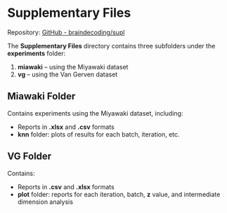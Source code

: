 # Supplementary Files  

Repository: [GitHub - braindecoding/supl](https://github.com/braindecoding/supl)  

The **Supplementary Files** directory contains three subfolders under the **experiments** folder:  
1. **miawaki** – using the Miyawaki dataset  
2. **vg** – using the Van Gerven dataset  

## Miawaki Folder  

Contains experiments using the Miyawaki dataset, including:  
- Reports in **.xlsx** and **.csv** formats  
- **knn** folder: plots of results for each batch, iteration, etc.  

## VG Folder  

Contains:  
- Reports in **.csv** and **.xlsx** formats  
- **plot** folder: reports for each iteration, batch, **z** value, and intermediate dimension analysis  

